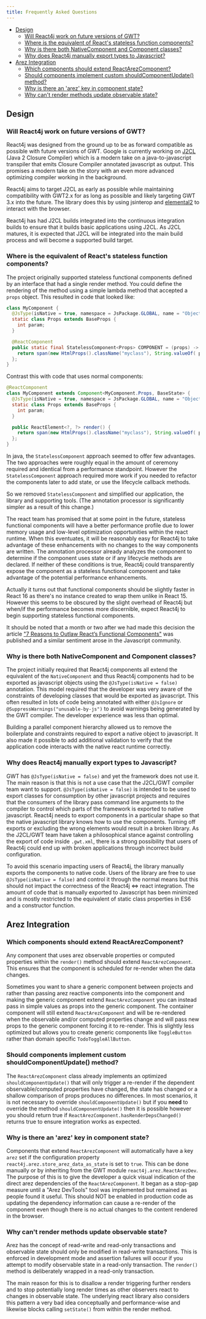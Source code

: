 ```yaml
---
title: Frequently Asked Questions
---
```

<nav class="page-toc">

<!-- toc -->

- [Design](#design)
  * [Will React4j work on future versions of GWT?](#will-react4j-work-on-future-versions-of-gwt)
  * [Where is the equivalent of React's stateless function components?](#where-is-the-equivalent-of-reacts-stateless-function-components)
  * [Why is there both NativeComponent and Component classes?](#why-is-there-both-nativecomponent-and-component-classes)
  * [Why does React4j manually export types to Javascript?](#why-does-react4j-manually-export-types-to-javascript)
- [Arez Integration](#arez-integration)
  * [Which components should extend ReactArezComponent?](#which-components-should-extend-reactarezcomponent)
  * [Should components implement custom shouldComponentUpdate() method?](#should-components-implement-custom-shouldcomponentupdate-method)
  * [Why is there an 'arez' key in component state?](#why-is-there-an-arez-key-in-component-state)
  * [Why can't render methods update observable state?](#why-cant-render-methods-update-observable-state)

<!-- tocstop -->

</nav>

## Design

### Will React4j work on future versions of GWT?

React4j was designed from the ground up to be as forward compatible as possible with future
versions of GWT. Google is currently working on [J2CL](https://github.com/google/j2cl) (Java 2
Closure Compiler) which is a modern take on a java-to-javascript transpiler that emits Closure
Compiler annotated javascript as output. This promises a modern take on the story with an even
more advanced optimizing compiler working in the background.

React4j aims to target J2CL as early as possible while maintaining compatibility with GWT2.x for
as long as possible and likely targeting GWT 3.x into the future. The library does this by using
jsinterop and [elemental2](https://github.com/google/elemental2) to interact with the browser.

React4j has had J2CL builds integrated into the continuous integration builds to ensure that it
builds basic applications using J2CL. As J2CL matures, it is expected that J2CL will be integrated
into the main build process and will become a supported build target.

### Where is the equivalent of React's stateless function components?

The project originally supported stateless functional components defined by an interface that had
a single render method. You could define the rendering of the method using a simple lambda method
that accepted a `props` object. This resulted in code that looked like:

```java
class MyComponent {
  @JsType(isNative = true, namespace = JsPackage.GLOBAL, name = "Object")
  static class Props extends BaseProps {
    int param;
  }

  @ReactComponent
  public static final StatelessComponent<Props> COMPONENT = (props) -> {
    return span(new HtmlProps().className("myclass"), String.valueOf( props.param ));
  };
}
```

Contrast this with code that uses normal components:

```java
@ReactComponent
class MyComponent extends Component<MyComponent.Props, BaseState> {
  @JsType(isNative = true, namespace = JsPackage.GLOBAL, name = "Object")
  static class Props extends BaseProps {
    int param;
  }

  public ReactElement<?, ?> render() {
    return span(new HtmlProps().className("myclass"), String.valueOf( props.param ));
  };
}
```

In java, the `StatelessComponent` approach seemed to offer few advantages. The two approaches were
roughly equal in the amount of ceremony required and identical from a performance standpoint. However the
`StatelessComponent` approach required more work if you needed to refactor the components later to add state,
or use the lifecycle callback methods.

So we removed `StatelessComponent` and simplified our application, the library and supporting tools. (The
annotation processor is significantly simpler as a result of this change.)

The react team has promised that at some point in the future, stateless functional components will have a
better performance profile due to lower memory usage and low-level optimization opportunities within
the react runtime. When this eventuates, it will be reasonably easy for React4j to take advantage of these
enhancements with no changes to the way components are written. The annotation processor already analyzes
the component to determine if the component uses state or if any lifecycle methods are declared. If neither
of these conditions is true, React4j could transparently expose the component as a stateless functional
component and take advantage of the potential performance enhancements.

Actually it turns out that functional components should be slightly faster in React 16 as there's no
instance created to wrap them unlike in React 15. However this seems to be obscured by the slight overhead
of React4j but when/if the performance becomes more discernible, expect React4j to begin supporting stateless
functional components.

It should be noted that a month or two after we had made this decision the article
["7 Reasons to Outlaw React’s Functional Components"](https://medium.freecodecamp.org/7-reasons-to-outlaw-reacts-functional-components-ff5b5ae09b7c)
was published and a similar sentiment arose in the Javascript community.

### Why is there both NativeComponent and Component classes?

The project initially required that React4j components all extend the equivalent of the `NativeComponent`
and thus React4j components had to be exported as javascript objects using the `@JsType(isNative = false)` annotation.
This model required that the developer was very aware of the constraints of developing classes that would be
exported as javascript. This often resulted in lots of code being annotated with either `@JsIgnore` or
`@SuppressWarnings("unusable-by-js")` to avoid warnings being generated by the GWT compiler. The developer
experience was less than optimal.

Building a parallel component hierarchy allowed us to remove the boilerplate and constraints required to export
a native object to javascript. It also made it possible to add additional validation to verify that the application
code interacts with the native react runtime correctly.

### Why does React4j manually export types to Javascript?

GWT has `@JsType(isNative = false)` and yet the framework does not use it. The main reason is that this
is not a use case that the J2CL/GWT compiler team want to support. `@JsType(isNative = false)` is intended to
be used to export classes for consumption by other javascript projects and requires that the consumers of
the library pass command line arguments to the compiler to control which parts of the framework is exported
to native javascript. React4j needs to export components in a particular shape so that the native javascript
library knows how to use the components. Turning off exports or excluding the wrong elements would result in
a broken library. As the J2CL/GWT team have taken a philosophical stance against controlling the
export of code inside `.gwt.xml`, there is a strong possibility that users of React4j could end up with broken
applications through incorrect build configuration.

To avoid this scenario impacting users of React4j, the library manually exports the components to native code.
Users of the library are free to use `@JsType(isNative = false)` and control it through the normal means but
this should not impact the correctness of the React4j <=> react integration. The amount of code that is manually
exported to Javascript has been minimized and is mostly restricted to the equivalent of static class properties
in ES6 and a constructor function.

## Arez Integration

### Which components should extend ReactArezComponent?

Any component that uses arez observable properties or computed properties within the `render()` method should
extend `ReactArezComponent`. This ensures that the component is scheduled for re-render when the data changes.

Sometimes you want to share a generic component between projects and rather than passing arez reactive components
into the component and making the generic component extend `ReactArezComponent` you can instead pass in simple
values as props into the generic component. The container component will still extend `ReactArezComponent` and
will be re-rendered when the observable and/or computed properties change and will pass new props to the generic
component forcing it to re-render. This is slightly less optimized but allows you to create generic components
like `ToggleButton` rather than domain specific `TodoToggleAllButton`.

### Should components implement custom shouldComponentUpdate() method?

The `ReactArezComponent` class already implements an optimized `shouldComponentUpdate()` that will only trigger
a re-render if the dependent observable/computed properties have changed, the state has changed or a shallow
comparison of props produces no differences. In most scenarios, it is not necessary to override
`shouldComponentUpdate()` but if you **need** to override the method `shouldComponentUpdate()` then it is possible
however you should return true if `ReactArezComponent.hasRenderDepsChanged()` returns true to ensure integration
works as expected.

### Why is there an 'arez' key in component state?

Components that extend `ReactArezComponent` will automatically have a key `arez` set if the configuration
property `react4j.arez.store_arez_data_as_state` is set to `true`. This can be done manually or by inheriting
from the GWT module `react4j.arez.ReactArezDev`. The purpose of this is to give the developer a quick visual
indication of the direct arez dependencies of the `ReactArezComponent`. It began as a stop-gap measure until
a "Arez DevTools" tool was implemented but remained as people found it useful. This should NOT be enabled in
production code as updating the dependency information can cause a re-render of the component even though there
is no actual changes to the content rendered in the browser.

### Why can't render methods update observable state?

Arez has the concept of read-write and read-only transactions and observable state should only be modified in
read-write transactions. This is enforced in development mode and assertion failures will occur if you attempt
to modify observable state in a read-only transaction. The `render()` method is deliberately wrapped in a read-only
transaction.

The main reason for this is to disallow a render triggering further renders and to stop potentially long render
times as other observers react to changes in observable state. The underlying react library also considers this
pattern a very bad idea conceptually and performance-wise and likewise blocks calling `setState()` from within
the render method.
